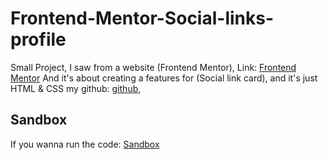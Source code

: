 # Frontend-Mentor-Social-links-profile
Small Project, I saw from a website (Frontend Mentor), Link: [Frontend Mentor](https://www.frontendmentor.io/challenges/social-links-profile-UG32l9m6dQ)  And it's about creating a features for (Social link card), and it's just HTML &amp; CSS  my github: [github](https://github.com/Ahmed-Wasl), 

## Sandbox
If you wanna run the code: [Sandbox](https://codesandbox.io/p/sandbox/frontend-mentor-social-links-profile-8jvzzl)  
